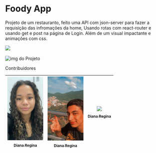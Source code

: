 # Foody App

Projeto de um restauranto, feito uma API com json-server para fazer a requisição das infromações da home, Usando rotas com react-router e usando get e post na página de Login. Além de um visual impactante e animações com css.

<img src="https://img.shields.io/static/v1?label=react&message=framework&color=blue&style=for-the-badge&logo=REACT"/>

![img do Projeto](imagemgProj.png)

Contribuidores 

| [<img src="/pss1.jpeg" width=115><br><sub>Diana Regina</sub>](https://github.com/Diana-ops) |  [<img src="/pss2.jpeg" width=115><br><sub>Diana Regina</sub>](https://github.com/Diana-ops) |  [<img src="https://avatars2.githubusercontent.com/u/46378210?s=400&u=071f7791bb03f8e102d835bdb9c2f0d3d24e8a34&v=4" width=115><br><sub>Diana Regina</sub>](https://github.com/Diana-ops) |
| :---: | :---: | :---: 